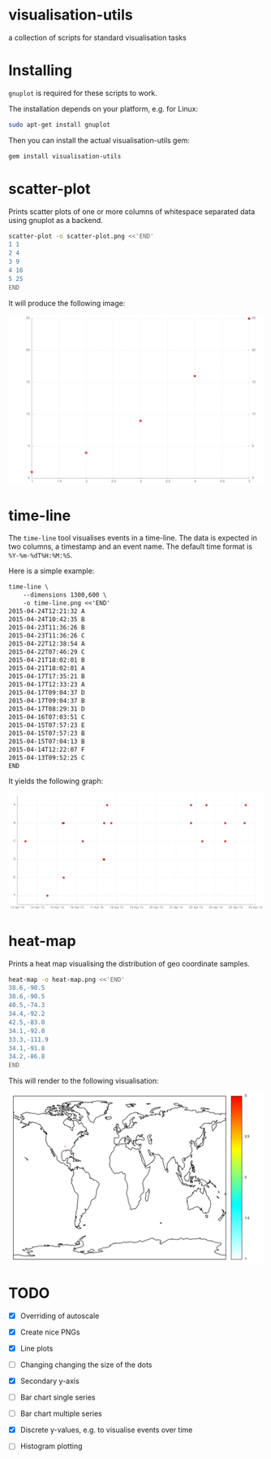 visualisation-utils
===================

a collection of scripts for standard visualisation tasks

Installing
==========

`gnuplot` is required for these scripts to work.

The installation depends on your platform, e.g. for Linux:

~~~ .bash
sudo apt-get install gnuplot
~~~

Then you can install the actual visualisation-utils gem:

~~~ .bash
gem install visualisation-utils
~~~

scatter-plot
============

Prints scatter plots of one or more columns of whitespace separated data using
gnuplot as a backend.


~~~ .bash
scatter-plot -o scatter-plot.png <<'END'
1 1
2 4
3 9
4 16
5 25
END
~~~

It will produce the following image:

![gui](doc/scatter-plot.png)

time-line
=========

The `time-line` tool visualises events in a time-line.
The data is expected in two columns, a timestamp and an
event name. The default time format is `%Y-%m-%dT%H:%M:%S`.

Here is a simple example:

~~~~
time-line \
    --dimensions 1300,600 \
    -o time-line.png <<'END'
2015-04-24T12:21:32 A
2015-04-24T10:42:35 B
2015-04-23T11:36:26 B
2015-04-23T11:36:26 C
2015-04-22T12:38:54 A
2015-04-22T07:46:29 C
2015-04-21T18:02:01 B
2015-04-21T18:02:01 A
2015-04-17T17:35:21 B
2015-04-17T12:33:23 A
2015-04-17T09:04:37 D
2015-04-17T09:04:37 B
2015-04-17T08:29:31 D
2015-04-16T07:03:51 C
2015-04-15T07:57:23 E
2015-04-15T07:57:23 B
2015-04-15T07:04:13 B
2015-04-14T12:22:07 F
2015-04-13T09:52:25 C
END
~~~~

It yields the following graph:

![](doc/time-line.png)



heat-map
========

Prints a heat map visualising the distribution of
geo coordinate samples.

~~~ .bash
heat-map -o heat-map.png <<'END'
38.6,-90.5
38.6,-90.5
40.5,-74.3
34.4,-92.2
42.5,-83.0
34.1,-92.0
33.3,-111.9
34.1,-91.8
34.2,-86.8
END
~~~

This will render to the following visualisation:

![map](doc/heat-map.png)


TODO
====

- [X] Overriding of autoscale
- [X] Create nice PNGs
- [X] Line plots
- [ ] Changing changing the size of the dots
- [X] Secondary y-axis
- [ ] Bar chart single series
- [ ] Bar chart multiple series
- [X] Discrete y-values, e.g. to visualise events over time
- [ ] Histogram plotting

